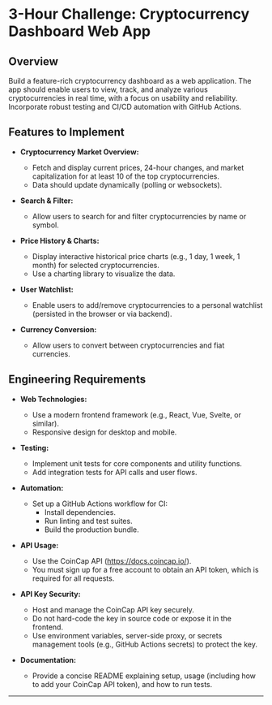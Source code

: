 # 3-Hour Challenge: Cryptocurrency Dashboard Web App

## Overview

Build a feature-rich cryptocurrency dashboard as a web application. The app should enable users to view, track, and analyze various cryptocurrencies in real time, with a focus on usability and reliability. Incorporate robust testing and CI/CD automation with GitHub Actions.

## Features to Implement

- **Cryptocurrency Market Overview:**  
  - Fetch and display current prices, 24-hour changes, and market capitalization for at least 10 of the top cryptocurrencies.
  - Data should update dynamically (polling or websockets).

- **Search & Filter:**  
  - Allow users to search for and filter cryptocurrencies by name or symbol.

- **Price History & Charts:**  
  - Display interactive historical price charts (e.g., 1 day, 1 week, 1 month) for selected cryptocurrencies.
  - Use a charting library to visualize the data.

- **User Watchlist:**  
  - Enable users to add/remove cryptocurrencies to a personal watchlist (persisted in the browser or via backend).

- **Currency Conversion:**  
  - Allow users to convert between cryptocurrencies and fiat currencies.

## Engineering Requirements

- **Web Technologies:**  
  - Use a modern frontend framework (e.g., React, Vue, Svelte, or similar).
  - Responsive design for desktop and mobile.

- **Testing:**  
  - Implement unit tests for core components and utility functions.
  - Add integration tests for API calls and user flows.

- **Automation:**  
  - Set up a GitHub Actions workflow for CI:
    - Install dependencies.
    - Run linting and test suites.
    - Build the production bundle.

- **API Usage:**  
  - Use the CoinCap API (https://docs.coincap.io/).  
  - You must sign up for a free account to obtain an API token, which is required for all requests.

- **API Key Security:**  
  - Host and manage the CoinCap API key securely.
  - Do not hard-code the key in source code or expose it in the frontend.
  - Use environment variables, server-side proxy, or secrets management tools (e.g., GitHub Actions secrets) to protect the key.

- **Documentation:**  
  - Provide a concise README explaining setup, usage (including how to add your CoinCap API token), and how to run tests.

---